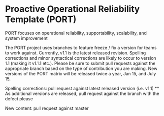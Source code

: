 Proactive Operational Reliability Template (PORT)
=================================================


PORT focuses on operational reliability, supportability, scalability, and system improvement

The PORT project uses branches to feature freeze / fix a version for teams to work against.  Currently, v1.1 is the latest released revision.  Spelling corrections and minor syntactical corrections are likely to occur to version 1.1 (making it v1.1.1 etc.).  Please be sure to submit pull requests against the appropriate branch based on the type of contribution you are making.  New versions of the PORT matrix will be released twice a year, Jan 15, and July 15.

Spelling corrections:  pull request against latest released version (i.e. v1.1)
** As additional versions are released, pull request against the branch with the defect please

New content: pull request against master
